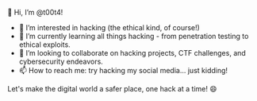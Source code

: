 👋 Hi, I’m @t00t4!

-  👀 I’m interested in hacking (the ethical kind, of course!)
-  🌱 I’m currently learning all things hacking - from penetration testing to ethical exploits.
-  💞️ I’m looking to collaborate on hacking projects, CTF challenges, and cybersecurity endeavors.
-  📫 How to reach me: try hacking my social media... just kidding!

Let's make the digital world a safer place, one hack at a time! 😄

<!---
t00t4/t00t4 is a ✨ special ✨ repository because its `README.md` (this file) appears on your GitHub profile.
You can click the Preview link to take a look at your changes.
--->

